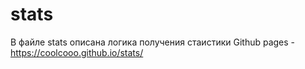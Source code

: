 # stats
В файле stats описана логика получения стаистики
Github pages - https://coolcooo.github.io/stats/
